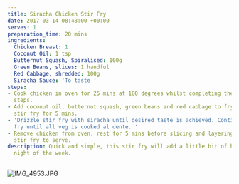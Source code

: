 ```yaml
---
title: Siracha Chicken Stir Fry
date: 2017-03-14 08:48:00 +00:00
serves: 1
preparation_time: 20 mins
ingredients:
  Chicken Breast: 1
  Coconut Oil: 1 tsp
  Butternut Squash, Spiralised: 100g
  Green Beans, slices: 1 handful
  Red Cabbage, shredded: 100g
  Siracha Sauce: 'To taste '
steps:
- Cook chicken in oven for 25 mins at 180 degrees whilst completing the following
  steps.
- Add coconut oil, butternut squash, green beans and red cabbage to frying pan and
  stir fry for 5 mins.
- 'Drizzle stir fry with siracha until desired taste is achieved. Continue to stir
  fry until all veg is cooked al dente. '
- Remove chicken from oven, rest for 5 mins before slicing and layering in too of
  stir fry to serve.
description: Quick and simple, this stir fry will add a little bit of heat to any
  night of the week.
---
```


![IMG_4953.JPG](/uploads/IMG_4953.JPG)